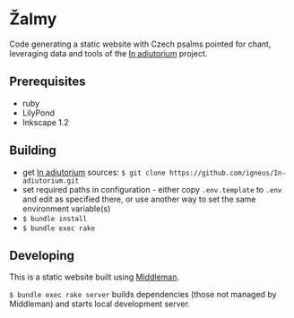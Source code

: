 # Žalmy

Code generating a static website with Czech psalms pointed for chant,
leveraging data and tools of the [In adiutorium][ia] project.

## Prerequisites

- ruby
- LilyPond
- Inkscape 1.2

## Building

- get [In adiutorium][ia] sources: `$ git clone https://github.com/igneus/In-adiutorium.git`
- set required paths in configuration - either copy `.env.template` to `.env` and edit as specified there, or use another way to set the same environment variable(s)
- `$ bundle install`
- `$ bundle exec rake`

## Developing

This is a static website built using [Middleman][middleman].

`$ bundle exec rake server` builds dependencies (those not managed
by Middleman) and starts local development server.

[ia]: https://github.com/igneus/In-adiutorium
[middleman]: https://middlemanapp.com/
